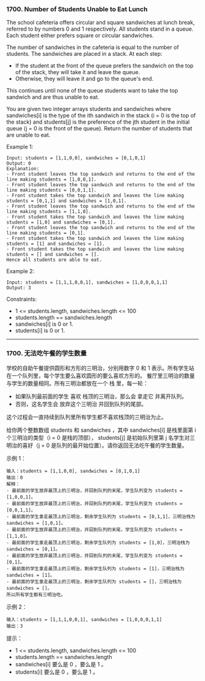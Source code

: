 ### 1700. Number of Students Unable to Eat Lunch
The school cafeteria offers circular and square sandwiches at lunch break, referred to by numbers 0 and 1 respectively. All students stand in a queue. Each student either prefers square or circular sandwiches.

The number of sandwiches in the cafeteria is equal to the number of students. The sandwiches are placed in a stack. At each step:

* If the student at the front of the queue prefers the sandwich on the top of the stack, they will take it and leave the queue.
* Otherwise, they will leave it and go to the queue's end.

This continues until none of the queue students want to take the top sandwich and are thus unable to eat.

You are given two integer arrays students and sandwiches where sandwiches[i] is the type of the i​​​​​​th sandwich in the stack (i = 0 is the top of the stack) and students[j] is the preference of the j​​​​​​th student in the initial queue (j = 0 is the front of the queue). Return the number of students that are unable to eat.

 

Example 1:

	Input: students = [1,1,0,0], sandwiches = [0,1,0,1]
	Output: 0 
	Explanation:
	- Front student leaves the top sandwich and returns to the end of the line making students = [1,0,0,1].
	- Front student leaves the top sandwich and returns to the end of the line making students = [0,0,1,1].
	- Front student takes the top sandwich and leaves the line making students = [0,1,1] and sandwiches = [1,0,1].
	- Front student leaves the top sandwich and returns to the end of the line making students = [1,1,0].
	- Front student takes the top sandwich and leaves the line making students = [1,0] and sandwiches = [0,1].
	- Front student leaves the top sandwich and returns to the end of the line making students = [0,1].
	- Front student takes the top sandwich and leaves the line making students = [1] and sandwiches = [1].
	- Front student takes the top sandwich and leaves the line making students = [] and sandwiches = [].
	Hence all students are able to eat.

Example 2:

	Input: students = [1,1,1,0,0,1], sandwiches = [1,0,0,0,1,1]
	Output: 3

 

Constraints:

* 1 <= students.length, sandwiches.length <= 100
* students.length == sandwiches.length
* sandwiches[i] is 0 or 1.
* students[i] is 0 or 1.

---- 

### 1700. 无法吃午餐的学生数量
学校的自助午餐提供圆形和方形的三明治，分别用数字 0 和 1 表示。所有学生站在一个队列里，每个学生要么喜欢圆形的要么喜欢方形的。
餐厅里三明治的数量与学生的数量相同。所有三明治都放在一个 栈 里，每一轮：

* 如果队列最前面的学生 喜欢 栈顶的三明治，那么会 拿走它 并离开队列。
* 否则，这名学生会 放弃这个三明治 并回到队列的尾部。

这个过程会一直持续到队列里所有学生都不喜欢栈顶的三明治为止。

给你两个整数数组 students 和 sandwiches ，其中 sandwiches[i] 是栈里面第 i​​​​​​ 个三明治的类型（i = 0 是栈的顶部）， students[j] 是初始队列里第 j​​​​​​ 名学生对三明治的喜好（j = 0 是队列的最开始位置）。请你返回无法吃午餐的学生数量。

 

示例 1：

	输入：students = [1,1,0,0], sandwiches = [0,1,0,1]
	输出：0 
	解释：
	- 最前面的学生放弃最顶上的三明治，并回到队列的末尾，学生队列变为 students = [1,0,0,1]。
	- 最前面的学生放弃最顶上的三明治，并回到队列的末尾，学生队列变为 students = [0,0,1,1]。
	- 最前面的学生拿走最顶上的三明治，剩余学生队列为 students = [0,1,1]，三明治栈为 sandwiches = [1,0,1]。
	- 最前面的学生放弃最顶上的三明治，并回到队列的末尾，学生队列变为 students = [1,1,0]。
	- 最前面的学生拿走最顶上的三明治，剩余学生队列为 students = [1,0]，三明治栈为 sandwiches = [0,1]。
	- 最前面的学生放弃最顶上的三明治，并回到队列的末尾，学生队列变为 students = [0,1]。
	- 最前面的学生拿走最顶上的三明治，剩余学生队列为 students = [1]，三明治栈为 sandwiches = [1]。
	- 最前面的学生拿走最顶上的三明治，剩余学生队列为 students = []，三明治栈为 sandwiches = []。
	所以所有学生都有三明治吃。

示例 2：

	输入：students = [1,1,1,0,0,1], sandwiches = [1,0,0,0,1,1]
	输出：3

 

提示：

* 1 <= students.length, sandwiches.length <= 100
* students.length == sandwiches.length
* sandwiches[i] 要么是 0 ，要么是 1 。
* students[i] 要么是 0 ，要么是 1 。

